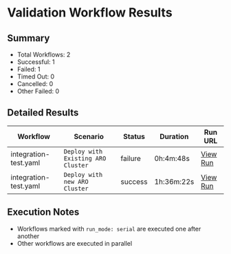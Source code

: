 # Validation Workflow Results

## Summary
- Total Workflows: 2
- Successful: 1
- Failed: 1
- Timed Out: 0
- Cancelled: 0
- Other Failed: 0

## Detailed Results

| Workflow | Scenario | Status | Duration | Run URL |
|----------|----------|---------|-----------|----------|
| integration-test.yaml | `Deploy with Existing ARO Cluster` | failure | 0h:4m:48s | [View Run](https://github.com/WASdev/azure.liberty.aro/actions/runs/17859024684) |
| integration-test.yaml | `Deploy with new ARO Cluster` | success | 1h:36m:22s | [View Run](https://github.com/WASdev/azure.liberty.aro/actions/runs/17859149227) |


## Execution Notes
- Workflows marked with `run_mode: serial` are executed one after another
- Other workflows are executed in parallel
